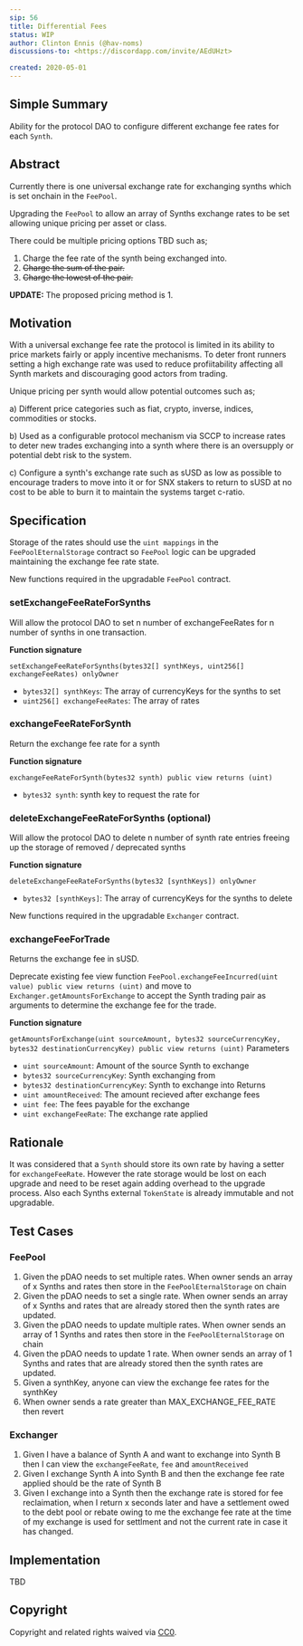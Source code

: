 ```yaml
---
sip: 56
title: Differential Fees
status: WIP
author: Clinton Ennis (@hav-noms)
discussions-to: <https://discordapp.com/invite/AEdUHzt>

created: 2020-05-01
---
```


<!--You can leave these HTML comments in your merged SIP and delete the visible duplicate text guides, they will not appear and may be helpful to refer to if you edit it again. This is the suggested template for new SIPs. Note that an SIP number will be assigned by an editor. When opening a pull request to submit your SIP, please use an abbreviated title in the filename, `sip-draft_title_abbrev.md`. The title should be 44 characters or less.-->

## Simple Summary

<!--"If you can't explain it simply, you don't understand it well enough." Provide a simplified and layman-accessible explanation of the SIP.-->

Ability for the protocol DAO to configure different exchange fee rates for each `Synth`.

## Abstract

<!--A short (~200 word) description of the technical issue being addressed.-->

Currently there is one universal exchange rate for exchanging synths which is set onchain in the `FeePool`.

Upgrading the `FeePool` to allow an array of Synths exchange rates to be set allowing unique pricing per asset or class.

There could be multiple pricing options TBD such as;

1. Charge the fee rate of the synth being exchanged into.
2. ~~Charge the sum of the pair.~~
3. ~~Charge the lowest of the pair.~~

**UPDATE:** The proposed pricing method is 1.

## Motivation

<!--The motivation is critical for SIPs that want to change Synthetix. It should clearly explain why the existing protocol specification is inadequate to address the problem that the SIP solves. SIP submissions without sufficient motivation may be rejected outright.-->

With a universal exchange fee rate the protocol is limited in its ability to price markets fairly or apply incentive mechanisms. To deter front runners setting a high exchange rate was used to reduce profiitability affecting all Synth markets and discouraging good actors from trading.

Unique pricing per synth would allow potential outcomes such as;

a) Different price categories such as fiat, crypto, inverse, indices, commodities or stocks.

b) Used as a configurable protocol mechanism via SCCP to increase rates to deter new trades exchanging into a synth where there is an oversupply or potential debt risk to the system.

c) Configure a synth's exchange rate such as sUSD as low as possible to encourage traders to move into it or for SNX stakers to return to sUSD at no cost to be able to burn it to maintain the systems target c-ratio.

## Specification

<!--The technical specification should describe the syntax and semantics of any new feature.-->

Storage of the rates should use the `uint mappings` in the `FeePoolEternalStorage` contract so `FeePool` logic can be upgraded maintaining the exchange fee rate state.

New functions required in the upgradable `FeePool` contract.

### setExchangeFeeRateForSynths

Will allow the protocol DAO to set n number of exchangeFeeRates for n number of synths in one transaction.

**Function signature**

`setExchangeFeeRateForSynths(bytes32[] synthKeys, uint256[] exchangeFeeRates) onlyOwner`

- `bytes32[] synthKeys`: The array of currencyKeys for the synths to set
- `uint256[] exchangeFeeRates`: The array of rates

### exchangeFeeRateForSynth

Return the exchange fee rate for a synth

**Function signature**

`exchangeFeeRateForSynth(bytes32 synth) public view returns (uint)`

- `bytes32 synth`: synth key to request the rate for 

### deleteExchangeFeeRateForSynths (optional)

Will allow the protocol DAO to delete n number of synth rate entries freeing up the storage of removed / deprecated synths

**Function signature**

`deleteExchangeFeeRateForSynths(bytes32 [synthKeys]) onlyOwner`

- `bytes32 [synthKeys]`: The array of currencyKeys for the synths to delete


New functions required in the upgradable `Exchanger` contract.

### exchangeFeeForTrade

Returns the exchange fee in sUSD.

Deprecate existing fee view function `FeePool.exchangeFeeIncurred(uint value) public view returns (uint)`
and move to `Exchanger.getAmountsForExchange`
to accept the Synth trading pair as arguments to determine the exchange fee for the trade.

**Function signature**

`getAmountsForExchange(uint sourceAmount, bytes32 sourceCurrencyKey, bytes32 destinationCurrencyKey) public view returns (uint)`
Parameters
- `uint sourceAmount`: Amount of the source Synth to exchange
- `bytes32 sourceCurrencyKey`: Synth exchanging from
- `bytes32 destinationCurrencyKey`: Synth to exchange into
Returns
- `uint amountReceived`: The amount recieved after exchange fees
- `uint fee`: The fees payable for the exchange
- `uint exchangeFeeRate`: The exchange rate applied

## Rationale

<!--The rationale fleshes out the specification by describing what motivated the design and why particular design decisions were made. It should describe alternate designs that were considered and related work, e.g. how the feature is supported in other languages. The rationale may also provide evidence of consensus within the community, and should discuss important objections or concerns raised during discussion.-->

It was considered that a `Synth` should store its own rate by having a setter for `exchangeFeeRate`. However the rate storage would be lost on each upgrade and need to be reset again adding overhead to the upgrade process. Also each Synths external `TokenState` is already immutable and not upgradable.

## Test Cases

<!--Test cases for an implementation are mandatory for SIPs but can be included with the implementation..-->

### FeePool

1. Given the pDAO needs to set multiple rates. When owner sends an array of x Synths and rates then  store in the `FeePoolEternalStorage` on chain
2. Given the pDAO needs to set a single rate. When owner sends an array of x Synths and rates that are already stored then the synth rates are updated.
3. Given the pDAO needs to update multiple rates. When owner sends an array of 1 Synths and rates then  store in the `FeePoolEternalStorage` on chain
4. Given the pDAO needs to update 1 rate. When owner sends an array of 1 Synths and rates that are already stored then the synth rates are updated.
5. Given a synthKey, anyone can view the exchange fee rates for the synthKey
6. When owner sends a rate greater than MAX_EXCHANGE_FEE_RATE then revert

### Exchanger

1. Given I have a balance of Synth A and want to exchange into Synth B then I can view the `exchangeFeeRate`, `fee` and `amountReceived`
2. Given I exchange Synth A into Synth B and then the exchange fee rate applied should be the rate of Synth B
3. Given I exchange into a Synth then the exchange rate is stored for fee reclaimation, when I return x seconds later and have a settlement owed to the debt pool or rebate owing to me the exchange fee rate at the time of my exchange is used for settlment and not the current rate in case it has changed.

## Implementation

<!--The implementations must be completed before any SIP is given status "Implemented", but it need not be completed before the SIP is "Approved". While there is merit to the approach of reaching consensus on the specification and rationale before writing code, the principle of "rough consensus and running code" is still useful when it comes to resolving many discussions of API details.-->

TBD

## Copyright

Copyright and related rights waived via [CC0](https://creativecommons.org/publicdomain/zero/1.0/).
